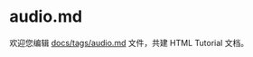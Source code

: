 audio.md
===

欢迎您编辑 <a target="__blank" href="https://github.com/jaywcjlove/html-tutorial/blob/master/docs/tags/audio.md">docs/tags/audio.md</a> 文件，共建 HTML Tutorial 文档。